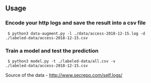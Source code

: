 ## Usage
### Encode your http logs and save the result into a csv file
<code> $ python3 data-augment.py -l ./data/access-2018-12-15.log -d ./labeled-data/access-2018-12-15.csv</code>

### Train a model and test the prediction
<code> $ python3 model.py -t ./labeled-data/all.csv -v ./labeled-data/access-2018-12-15.csv </code>

Source of the data  - http://www.secrepo.com/self.logs/